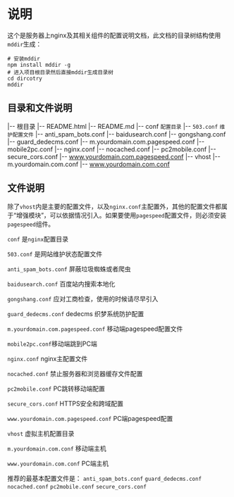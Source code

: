 
# 说明
这个是服务器上nginx及其相关组件的配置说明文档，此文档的目录树结构使用`mddir`生成：

```
# 安装mddir
npm install mddir -g
# 进入项目根目录然后直接mddir生成目录树
cd dircotry 
mddir
```



## 目录和文件说明

|-- 根目录
    |-- README.html
    |-- README.md 
    |-- conf `配置目录`
        |-- `503.conf` `维护配置文件`
        |-- anti_spam_bots.conf
        |-- baidusearch.conf
        |-- gongshang.conf
        |-- guard_dedecms.conf
        |-- m.yourdomain.com.pagespeed.conf
        |-- mobile2pc.conf
        |-- nginx.conf
        |-- nocached.conf
        |-- pc2mobile.conf
        |-- secure_cors.conf
        |-- www.yourdomain.com.pagespeed.conf
        |-- vhost
            |-- m.yourdomain.com.conf
            |-- www.yourdomain.com.conf



## 文件说明

除了`vhost`内是主要的配置文件，以及`nginx.conf`主配置外，其他的配置文件都属于“增强模块”，可以依据情况引入。如果要使用`pagespeed`配置文件，则必须安装`pagespeed`组件。

`conf` 是`nginx`配置目录

`503.conf` 是网站维护状态配置文件

`anti_spam_bots.conf`  屏蔽垃圾蜘蛛或者爬虫

`baidusearch.conf` 百度站内搜索本地化

`gongshang.conf` 应对工商检查，使用的时候请尽早引入

`guard_dedecms.conf`  dedecms 织梦系统防护配置

 `m.yourdomain.com.pagespeed.conf` 移动端pagespeed配置文件

`mobile2pc.conf`移动端跳到PC端

 `nginx.conf` nginx主配置文件

`nocached.conf` 禁止服务器和浏览器缓存文件配置

 `pc2mobile.conf` PC跳转移动端配置

 `secure_cors.conf` HTTPS安全和跨域配置

`www.yourdomain.com.pagespeed.conf` PC端pagespeed配置

`vhost` 虚拟主机配置目录

`m.yourdomain.com.conf` 移动端主机

 `www.yourdomain.com.conf` PC端主机

推荐的最基本配置文件是：
`anti_spam_bots.conf`
`guard_dedecms.conf`
`nocached.conf`
`pc2mobile.conf`
`secure_cors.conf`





